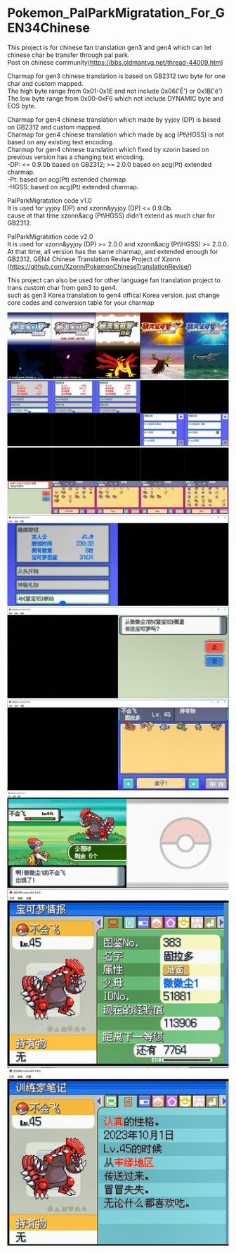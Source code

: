 # Pokemon_PalParkMigratation_For_GEN34Chinese
This project is for chinese fan translation gen3 and gen4 which can let chinese char be transfer through pal park.<br>
Post on chinese community(https://bbs.oldmantvg.net/thread-44009.htm)

Charmap for gen3 chinese translation is based on GB2312 two byte for one char and custom mapped. <br>
The high byte range from 0x01-0x1E and not include 0x06('É') or 0x1B('é') <br>
The low byte range from 0x00-0xF6 which not include DYNAMIC byte and EOS byte.

Charmap for gen4 chinese translation which made by yyjoy (DP) is based on GB2312 and custom mapped.<br>
Charmap for gen4 chinese translation which made by acg (Pt\HGSS) is not based on any existing text encoding.<br>
Charmap for gen4 chinese translation which fixed by xzonn based on previous version has a changing text encoding.<br>
-DP: <= 0.9.0b based on GB2312; >= 2.0.0 based on acg(Pt) extended charmap.<br>
-Pt: based on acg(Pt) extended charmap.<br>
-HGSS: based on acg(Pt) extended charmap.

PalParkMigratation code v1.0 <br>
It is used for yyjoy (DP) and xzonn&yyjoy (DP) <= 0.9.0b. <br>
cause at that time xzonn&acg (Pt\HGSS) didn't extend as much char for GB2312.

PalParkMigratation code v2.0 <br>
It is used for xzonn&yyjoy (DP) >= 2.0.0 and xzonn&acg (Pt\HGSS) >= 2.0.0. <br>
At that time, all version has the same charmap, and extended enough for GB2312.
GEN4 Chinese Translation Revise Project of Xzonn (https://github.com/Xzonn/PokemonChineseTranslationRevise/)

This project can also be used for other language fan translation project to trans custom char from gen3 to gen4. <br>
such as gen3 Korea translation to gen4 offical Korea version. just change core codes and conversion table for your charmap


![shown](./release/v2.0/1.jpg)
![shown](./release/v2.0/2.jpg)
![shown](./release/v2.0/3.jpg)
![shown](./release/v1.0/06.png)
![shown](./release/v1.0/07.png)
![shown](./release/v1.0/08.png)
![shown](./release/v1.0/09.png)
![shown](./release/v1.0/10.png)
![shown](./release/v1.0/11.png)